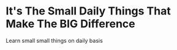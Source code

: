 # It's The Small Daily Things That Make The BIG Difference

Learn small small things on daily basis
